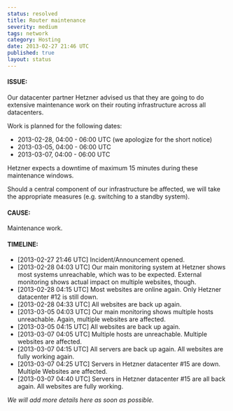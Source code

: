 ```yaml
---
status: resolved
title: Router maintenance
severity: medium
tags: network
category: Hosting
date: 2013-02-27 21:46 UTC
published: true
layout: status
---
```


#### ISSUE:

Our datacenter partner Hetzner advised us that they are going to do extensive maintenance work on their routing infrastructure across all datacenters.

Work is planned for the following dates:

* 2013-02-28, 04:00 - 06:00 UTC (we apologize for the short notice)
* 2013-03-05, 04:00 - 06:00 UTC
* 2013-03-07, 04:00 - 06:00 UTC

Hetzner expects a downtime of maximum 15 minutes during these maintenance windows.

Should a central component of our infrastructure be affected, we will take the appropriate measures (e.g. switching to a standby system).


#### CAUSE:

Maintenance work.


#### TIMELINE:

* [2013-02-27 21:46 UTC] Incident/Announcement opened. 
* [2013-02-28 04:03 UTC] Our main monitoring system at Hetzner shows most systems unreachable, which was to be expected. External monitoring shows actual impact on multiple websites, though.
* [2013-02-28 04:15 UTC] Most websites are online again. Only Hetzner datacenter #12 is still down.
* [2013-02-28 04:33 UTC] All websites are back up again.
* [2013-03-05 04:03 UTC] Our main monitoring shows multiple hosts unreachable. Again, multiple websites are affected.
* [2013-03-05 04:15 UTC] All websites are back up again.
* [2013-03-07 04:05 UTC] Multiple hosts are unreachable. Multiple websites are affected.
* [2013-03-07 04:15 UTC] All servers are back up again. All websites are fully working again.
* [2013-03-07 04:25 UTC] Servers in Hetzner datacenter #15 are down. Multiple Websites are affected.
* [2013-03-07 04:40 UTC] Servers in Hetzner datacenter #15 are all back again. All websites are fully working.

*We will add more details here as soon as possible.*
